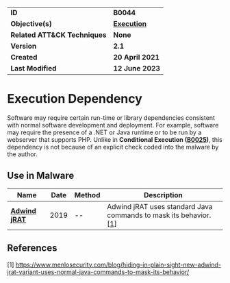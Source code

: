 <table>
<tr>
<td><b>ID</b></td>
<td><b>B0044</b></td>
</tr>
<tr>
<td><b>Objective(s)</b></td>
<td><b><a href="../execution">Execution</a></b></td>
</tr>
<tr>
<td><b>Related ATT&CK Techniques</b></td>
<td><b>None</b></td>
</tr>
<tr>
<td><b>Version</b></td>
<td><b>2.1</b></td>
</tr>
<tr>
<td><b>Created</b></td>
<td><b>20 April 2021</b></td>
</tr>
<tr>
<td><b>Last Modified</b></td>
<td><b>12 June 2023</b></td>
</tr>
</table>


# Execution Dependency

Software may require certain run-time or library dependencies consistent with normal software development and deployment. For example, software may require the presence of a .NET or Java runtime or to be run by a webserver that supports PHP. Unlike in **Conditional Execution ([B0025](../execution/conditional-execution.md))**, this dependency is not because of an explicit check coded into the malware by the author.

## Use in Malware

|Name|Date|Method|Description|
|---|---|---|---|
|[**Adwind jRAT**](../xample-malware/adwindjrat.md)|2019|--|Adwind jRAT uses standard Java commands to mask its behavior. [[1]](#1)|

## References

<a name="1">[1]</a> https://www.menlosecurity.com/blog/hiding-in-plain-sight-new-adwind-jrat-variant-uses-normal-java-commands-to-mask-its-behavior/